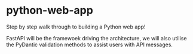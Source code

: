# python-web-app
Step by step walk through to building a Python web app!

FastAPI will be the framewoek driving the architecture, we will also utilise the PyDantic validation methods to assist users with API messages.